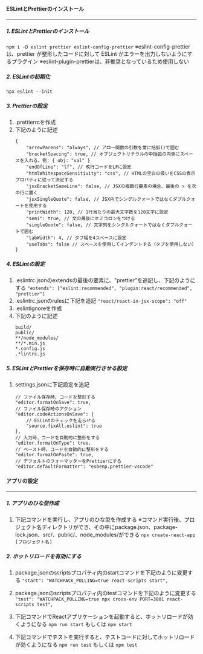 #### ESLintとPrettierのインストール
---
##### 1. ESLintとPrettierのインストール
`npm i -D eslint prettier eslint-config-prettier`
※eslint-config-prettierは、prettier が整形したコードに対して ESLint がエラーを出力しないようにするプラグイン
※eslint-plugin-prettierは、非推奨となっているため使用しない

##### 2. ESLintの初期化
```npx eslint --init```

##### 3. Prettierの設定
1. .prettierrcを作成
2. 下記のように記述
    ```
    {
        "arrowParens": "always", // アロー関数の引数を常に括弧()で囲む
        "bracketSpacing": true, // オブジェクトリテラルの中括弧の内側にスペースを入れる。例: { obj: "val" }
        "endOfLine": "lf", // 改行コードをLFに設定
        "htmlWhitespaceSensitivity": "css", // HTMLの空白の扱いをCSSの表示プロパティに従って決定する
        "jsxBracketSameLine": false, // JSXの複数行要素の場合、最後の > を次の行に置く
        "jsxSingleQuote": false, // JSX内でシングルクォートではなくダブルクォートを使用する
        "printWidth": 120, // 1行当たりの最大文字数を120文字に設定
        "semi": true, // 文の最後にセミコロンをつける
        "singleQuote": false, // 文字列をシングルクォートではなくダブルクォートで囲む
        "tabWidth": 4, // タブ幅を4スペースに設定
        "useTabs": false // スペースを使用してインデントする（タブを使用しない）
    }
    ```

##### 4. ESLintの設定
1. .eslintrc.jsonのextendsの最後の要素に、"prettier"を追記し、下記のようにする
```"extends": ["eslint:recommended", "plugin:react/recommended", "prettier"]```
2. .eslintrc.jsonのrulesに下記を追記
```"react/react-in-jsx-scope": "off"```
3. .eslintignoreを作成
4. 下記のように記述
    ```
    build/
    public/
    **/node_modules/
    **/*.min.js
    *.config.js
    .*lintrc.js
    ```

##### 5. ESLintとPrettierを保存時に自動実行させる設定
1. settings.jsonに下記設定を追記
    ```
    // ファイル保存時、コードを整形する
    "editor.formatOnSave": true,
    // ファイル保存時のアクション
    "editor.codeActionsOnSave": {
        // ESLintのチェックを走らせる
        "source.fixAll.eslint": true
    },
    // 入力時、コードを自動的に整形をする
    "editor.formatOnType": true,
    // ペースト時、コードを自動的に整形をする
    "editor.formatOnPaste": true,
    // デフォルトのフォーマッターをPrettierにする
    "editor.defaultFormatter": "esbenp.prettier-vscode"
    ```

#### アプリの設定
---
##### 1. アプリのひな型作成
1. 下記コマンドを実行し、アプリのひな型を作成する
※コマンド実行後、プロジェクト名ディレクトリができ、その中にpackage.json、package-lock.json、src/、public/、node_modules/ができる
`npx create-react-app [プロジェクト名]`

##### 2. ホットリロードを有効にする
1. package.jsonのscriptsプロパティ内のstartコマンドを下記のように変更する
`"start": "WATCHPACK_POLLING=true react-scripts start",`

2. package.jsonのscriptsプロパティ内のtestコマンドを下記のように変更する
`"test": "WATCHPACK_POLLING=true npx cross-env PORT=3001 react-scripts test",`

3. 下記コマンドでReactアプリケーションを起動すると、ホットリロードが効くようになる
`npm run start` もしくは `npm start`

4. 下記コマンドでテストを実行すると、テストコードに対してホットリロードが効くようになる
`npm run test` もしくは `npm test`